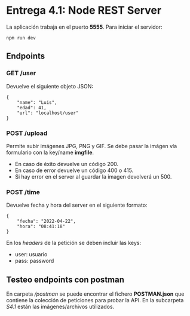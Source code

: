 # Entrega 4.1: Node REST Server
La aplicación trabaja en el puerto **5555**.
Para iniciar el servidor:
```
npm run dev
```
## Endpoints
### GET /user
Devuelve el siguiente objeto JSON:
```
{
    "name": "Luis",
    "edad": 41,
    "url": "localhost/user"
}
```
### POST /upload
Permite subir imágenes JPG, PNG y GIF.
Se debe pasar la imágen vía formulario con la key/name **imgfile**.
- En caso de éxito devuelve un código 200.
- En caso de error devuelve un código 400 o 415.
- Si hay error en el server al guardar la imagen devolverá un 500.

### POST /time
Devuelve fecha y hora del server en el siguiente formato:
```
{
    "fecha": "2022-04-22",
    "hora": "08:41:18"
}
```
En los *headers* de la petición se deben incluir las keys:
- user: usuario
- pass: password

## Testeo endpoints con postman
En carpeta */postman* se puede encontrar el fichero **POSTMAN.json** que contiene la colección de peticiones para probar la API. En la subcarpeta *S4.1* están las imágenes/archivos utilizados.